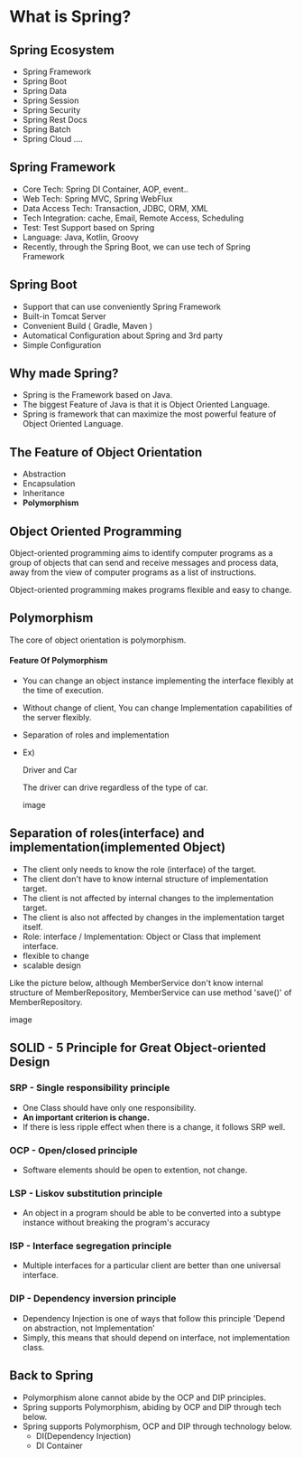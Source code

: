 # What is Spring?

## Spring Ecosystem
- Spring Framework
- Spring Boot
- Spring Data
- Spring Session
- Spring Security
- Spring Rest Docs
- Spring Batch
- Spring Cloud
....

## Spring Framework
- Core Tech: Spring DI Container, AOP, event..
- Web Tech: Spring MVC, Spring WebFlux
- Data Access Tech: Transaction, JDBC, ORM, XML
- Tech Integration: cache, Email, Remote Access, Scheduling
- Test: Test Support based on Spring
- Language: Java, Kotlin, Groovy
- Recently, through the Spring Boot, we can use tech of Spring Framework

## Spring Boot
- Support that can use conveniently Spring Framework
- Built-in Tomcat Server
- Convenient Build ( Gradle, Maven )
- Automatical Configuration about Spring and 3rd party
- Simple Configuration

## Why made Spring?
- Spring is the Framework based on Java.
- The biggest Feature of Java is that it is Object Oriented Language.
- Spring is framework that can maximize the most powerful feature of Object Oriented Language.

## The Feature of Object Orientation
- Abstraction
- Encapsulation
- Inheritance
- **Polymorphism**

## Object Oriented Programming
Object-oriented programming aims to identify computer programs as a group of objects that can send and receive messages and process data, away from the view of computer programs as a list of instructions.

Object-oriented programming makes programs flexible and easy to change.

## Polymorphism
The core of object orientation is polymorphism.

#### Feature Of Polymorphism
- You can change an object instance implementing the interface flexibly at the time of execution.
- Without change of client, You can change Implementation capabilities of the server flexibly.
- Separation of roles and implementation
- Ex)

    Driver and Car

    The driver can drive regardless of the type of car. 

    image

## Separation of roles(interface) and implementation(implemented Object)
- The client only needs to know the role (interface) of the target.
- The client don't have to know internal structure of implementation target.
- The client is not affected by internal changes to the implementation target.
- The client is also not affected by changes in the implementation target itself.
- Role: interface / Implementation: Object or Class that implement interface.
- flexible to change
- scalable design

Like the picture below, although MemberService don't know internal structure of MemberRepository, MemberService can use method 'save()' of MemberRepository.

image

## SOLID - 5 Principle for Great Object-oriented Design

### SRP - Single responsibility principle
- One Class should have only one responsibility.
- **An important criterion is change.**
- If there is less ripple effect when there is a change, it follows SRP well.

### **OCP - Open/closed principle**
- Software elements should be open to extention, not change.

### LSP - Liskov substitution principle
- An object in a program should be able to be converted into a subtype instance without breaking the program's accuracy

### ISP - Interface segregation principle
- Multiple interfaces for a particular client are better than one universal interface.

### **DIP - Dependency inversion principle**
- Dependency Injection is one of ways that follow this principle 'Depend on abstraction, not Implementation'
- Simply, this means that should depend on interface, not implementation class.

## Back to Spring
- Polymorphism alone cannot abide by the OCP and DIP principles.
- Spring supports Polymorphism, abiding by OCP and DIP through tech below.
- Spring supports Polymorphism, OCP and DIP through technology below.
    - DI(Dependency Injection)
    - DI Container
